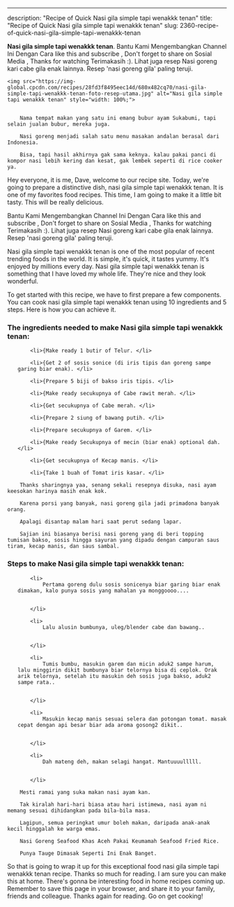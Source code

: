 ---
description: "Recipe of Quick Nasi gila simple tapi wenakkk tenan"
title: "Recipe of Quick Nasi gila simple tapi wenakkk tenan"
slug: 2360-recipe-of-quick-nasi-gila-simple-tapi-wenakkk-tenan

<p>
	<strong>Nasi gila simple tapi wenakkk tenan</strong>. 
	Bantu Kami Mengembangkan Channel Ini Dengan Cara like this and subscribe , Don&#39;t forget to share on Sosial Media , Thanks for watching Terimakasih :). Lihat juga resep Nasi goreng kari cabe gila enak lainnya. Resep &#39;nasi goreng gila&#39; paling teruji.
</p>
<p>
	
	<img src="https://img-global.cpcdn.com/recipes/28fd3f8495eec14d/680x482cq70/nasi-gila-simple-tapi-wenakkk-tenan-foto-resep-utama.jpg" alt="Nasi gila simple tapi wenakkk tenan" style="width: 100%;">
	
	
		Nama tempat makan yang satu ini emang bubur ayam Sukabumi, tapi selain jualan bubur, mereka juga.
	
		Nasi goreng menjadi salah satu menu masakan andalan berasal dari Indonesia.
	
		Bisa, tapi hasil akhirnya gak sama keknya. kalau pakai panci di kompor nasi lebih kering dan kesat, gak lembek seperti di rice cooker ya.
	
</p>
<p>
	Hey everyone, it is me, Dave, welcome to our recipe site. Today, we're going to prepare a distinctive dish, nasi gila simple tapi wenakkk tenan. It is one of my favorites food recipes. This time, I am going to make it a little bit tasty. This will be really delicious.
</p>
	
<p>
	Bantu Kami Mengembangkan Channel Ini Dengan Cara like this and subscribe , Don&#39;t forget to share on Sosial Media , Thanks for watching Terimakasih :). Lihat juga resep Nasi goreng kari cabe gila enak lainnya. Resep &#39;nasi goreng gila&#39; paling teruji.
</p>
<p>
	Nasi gila simple tapi wenakkk tenan is one of the most popular of recent trending foods in the world. It is simple, it's quick, it tastes yummy. It's enjoyed by millions every day. Nasi gila simple tapi wenakkk tenan is something that I have loved my whole life. They're nice and they look wonderful.
</p>

<p>
To get started with this recipe, we have to first prepare a few components. You can cook nasi gila simple tapi wenakkk tenan using 10 ingredients and 5 steps. Here is how you can achieve it.
</p>

<h3>The ingredients needed to make Nasi gila simple tapi wenakkk tenan:</h3>

<ol>
	
		<li>{Make ready 1 butir of Telur. </li>
	
		<li>{Get 2 of sosis sonice (di iris tipis dan goreng sampe garing biar enak). </li>
	
		<li>{Prepare 5 biji of bakso iris tipis. </li>
	
		<li>{Make ready secukupnya of Cabe rawit merah. </li>
	
		<li>{Get secukupnya of Cabe merah. </li>
	
		<li>{Prepare 2 siung of bawang putih. </li>
	
		<li>{Prepare secukupnya of Garem. </li>
	
		<li>{Make ready Secukupnya of mecin (biar enak) optional dah. </li>
	
		<li>{Get secukupnya of Kecap manis. </li>
	
		<li>{Take 1 buah of Tomat iris kasar. </li>
	
</ol>
<p>
	
		Thanks sharingnya yaa, senang sekali resepnya disuka, nasi ayam keesokan harinya masih enak kok.
	
		Karena porsi yang banyak, nasi goreng gila jadi primadona banyak orang.
	
		Apalagi disantap malam hari saat perut sedang lapar.
	
		Sajian ini biasanya berisi nasi goreng yang di beri topping tumisan bakso, sosis hingga sayuran yang dipadu dengan campuran saus tiram, kecap manis, dan saus sambal.
	
</p>

<h3>Steps to make Nasi gila simple tapi wenakkk tenan:</h3>

<ol>
	
		<li>
			Pertama goreng dulu sosis sonicenya biar garing biar enak dimakan, kalo punya sosis yang mahalan ya monggoooo....
			
			
		</li>
	
		<li>
			Lalu alusin bumbunya, uleg/blender cabe dan bawang..
			
			
		</li>
	
		<li>
			Tumis bumbu, masukin garem dan micin aduk2 sampe harum, lalu minggirin dikit bumbunya biar telornya bisa di ceplok. Orak arik telornya, setelah itu masukin deh sosis juga bakso, aduk2 sampe rata..
			
			
		</li>
	
		<li>
			Masukin kecap manis sesuai selera dan potongan tomat. masak cepat dengan api besar biar ada aroma gosong2 dikit..
			
			
		</li>
	
		<li>
			Dah mateng deh, makan selagi hangat. Mantuuuulllll.
			
			
		</li>
	
</ol>

<p>
	
		Mesti ramai yang suka makan nasi ayam kan.
	
		Tak kiralah hari-hari biasa atau hari istimewa, nasi ayam ni memang sesuai dihidangkan pada bila-bila masa.
	
		Lagipun, semua peringkat umur boleh makan, daripada anak-anak kecil hinggalah ke warga emas.
	
		Nasi Goreng Seafood Khas Aceh Pakai Keumamah Seafood Fried Rice.
	
		Punya Tauge Dimasak Seperti Ini Enak Banget.
	
</p>

<p>
	So that is going to wrap it up for this exceptional food nasi gila simple tapi wenakkk tenan recipe. Thanks so much for reading. I am sure you can make this at home. There's gonna be interesting food in home recipes coming up. Remember to save this page in your browser, and share it to your family, friends and colleague. Thanks again for reading. Go on get cooking!
</p>

